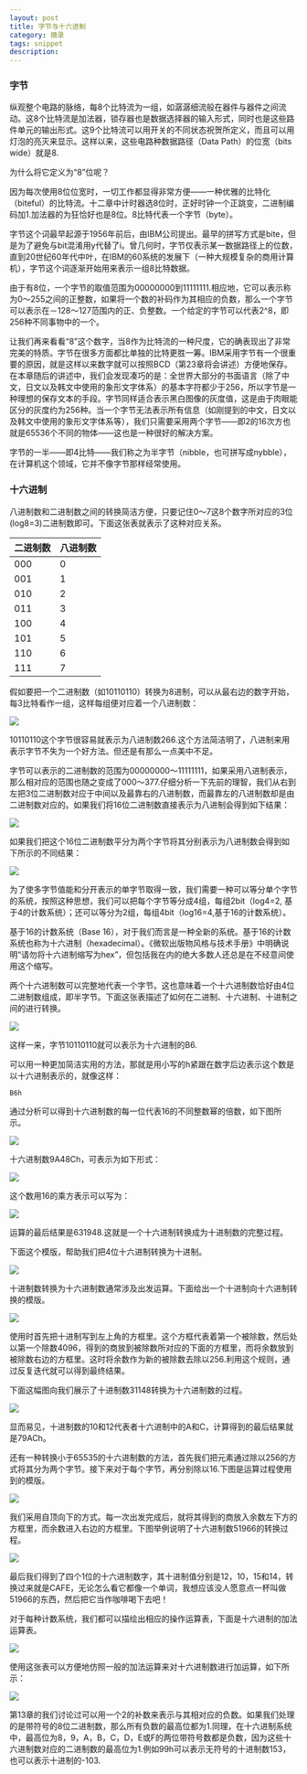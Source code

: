 ```yaml
---
layout: post
title: 字节与十六进制
category: 摘录
tags: snippet
description: 
---
```


### 字节

纵观整个电路的脉络，每8个比特流为一组，如潺潺细流般在器件与器件之间流动。这8个比特流是加法器，锁存器也是数据选择器的输入形式，同时也是这些路件单元的输出形式。这9个比特流可以用开关的不同状态祝贺所定义，而且可以用灯泡的亮灭来显示。这样以来，这些电路种数据路径（Data Path）的位宽（bits wide）就是8.

为什么将它定义为“8”位呢？

因为每次使用8位位宽时，一切工作都显得非常方便——一种优雅的比特化（biteful）的比特流。十二章中计时器选8位时，正好时钟一个正跳变，二进制编码加1.加法器的为狂恰好也是8位。8比特代表一个字节（byte）。

字节这个词最早起源于1956年前后，由IBM公司提出。最早的拼写方式是bite，但是为了避免与bit混淆用y代替了i。曾几何时，字节仅表示某一数据路径上的位数，直到20世纪60年代中叶，在IBM的60系统的发展下（一种大规模复杂的商用计算机），字节这个词逐渐开始用来表示一组8比特数据。

由于有8位，一个字节的取值范围为00000000到11111111.相应地，它可以表示称为0～255之间的正整数，如果将一个数的补码作为其相应的负数，那么一个字节可以表示在－128～127范围内的正、负整数。一个给定的字节可以代表2^8，即256种不同事物中的一个。

让我们再来看看“8”这个数字，当8作为比特流的一种尺度，它的确表现出了非常完美的特质。字节在很多方面都比单独的比特更胜一筹。IBM采用字节有一个很重要的原因，就是这样以来数字就可以按照BCD（第23章将会讲述）方便地保存。在本章随后的讲述中，我们会发现凑巧的是：全世界大部分的书面语言（除了中文，日文以及韩文中使用的象形文字体系）的基本字符都少于256，所以字节是一种理想的保存文本的手段。字节同样适合表示黑白图像的灰度值，这是由于肉眼能区分的灰度约为256种。当一个字节无法表示所有信息（如刚提到的中文，日文以及韩文中使用的象形文字体系等），我们只需要采用两个字节——即2的16次方也就是65536个不同的物体——这也是一种很好的解决方案。

字节的一半——即4比特——我们称之为半字节（nibble，也可拼写成nybble），在计算机这个领域，它并不像字节那样经常使用。

### 十六进制

八进制数和二进制数之间的转换简洁方便，只要记住0～7这8个数字所对应的3位(log8=3)二进制数即可。下面这张表就表示了这种对应关系。

| 二进制数 | 八进制数 |
| -------- | -------- |
|   000    |     0    |
|   001    |     1    |
|   010    |     2    |
|   011    |     3    |
|   100    |     4    |
|   101    |     5    |
|   110    |     6    |
|   111    |     7    |

假如要把一个二进制数（如10110110）转换为8进制，可以从最右边的数字开始，每3比特看作一组，这样每组便对应着一个八进制数：

![](https://github.com/arcticlion/reading-lists/blob/master/Code/Chapter%2015%20Bytes%20and%20Hex/%E5%B1%8F%E5%B9%95%E5%BF%AB%E7%85%A7%202014-09-28%20%E4%B8%8A%E5%8D%881.47.07.png)

10110110这个字节很容易就表示为八进制数266.这个方法简洁明了，八进制来用表示字节不失为一个好方法。但还是有那么一点美中不足。

字节可以表示的二进制数的范围为00000000～11111111，如果采用八进制表示，那么相对应的范围也随之变成了000～377.仔细分析一下先前的理智，我们从右到左把3位二进制数对应于中间以及最靠右的八进制数，而最靠左的八进制数却是由二进制数对应的。如果我们将16位二进制数直接表示为八进制会得到如下结果：

![](https://github.com/arcticlion/reading-lists/blob/master/Code/Chapter%2015%20Bytes%20and%20Hex/%E5%B1%8F%E5%B9%95%E5%BF%AB%E7%85%A7%202014-09-28%20%E4%B8%8A%E5%8D%881.47.19.png)

如果我们把这个16位二进制数平分为两个字节将其分别表示为八进制数会得到如下所示的不同结果：

![](https://github.com/arcticlion/reading-lists/blob/master/Code/Chapter%2015%20Bytes%20and%20Hex/%E5%B1%8F%E5%B9%95%E5%BF%AB%E7%85%A7%202014-09-28%20%E4%B8%8A%E5%8D%881.47.24.png)

为了使多字节值能和分开表示的单字节取得一致，我们需要一种可以等分单个字节的系统，按照这种思想，我们可以把每个字节等分成4组，每组2bit（log4=2, 基于4的计数系统）；还可以等分为2组，每组4bit（log16=4,基于16的计数系统）。

基于16的计数系统（Base 16），对于我们而言是一种全新的系统。基于16的计数系统也称为十六进制（hexadecimal）。《微软出版物风格与技术手册》中明确说明“请勿将十六进制缩写为hex”，但包括我在内的绝大多数人还总是在不经意间使用这个缩写。

两个十六进制数可以完整地代表一个字节。这也意味着一个十六进制数恰好由4位二进制数组成，即半字节。下面这张表描述了如何在二进制、十六进制、十进制之间的进行转换。

![](https://github.com/arcticlion/reading-lists/blob/master/Code/Chapter%2015%20Bytes%20and%20Hex/%E5%B1%8F%E5%B9%95%E5%BF%AB%E7%85%A7%202014-09-28%20%E4%B8%8A%E5%8D%881.47.40.png)

这样一来，字节10110110就可以表示为十六进制的B6.

可以用一种更加简洁实用的方法，那就是用小写的h紧跟在数字后边表示这个数是以十六进制表示的，就像这样：

```
B6h
```
通过分析可以得到十六进制数的每一位代表16的不同整数幂的倍数，如下图所示。

![](https://github.com/arcticlion/reading-lists/blob/master/Code/Chapter%2015%20Bytes%20and%20Hex/%E5%B1%8F%E5%B9%95%E5%BF%AB%E7%85%A7%202014-09-28%20%E4%B8%8A%E5%8D%881.48.14.png)

十六进制数9A48Ch，可表示为如下形式：

![](https://github.com/arcticlion/reading-lists/blob/master/Code/Chapter%2015%20Bytes%20and%20Hex/%E5%B1%8F%E5%B9%95%E5%BF%AB%E7%85%A7%202014-09-28%20%E4%B8%8A%E5%8D%881.48.20.png)

这个数用16的乘方表示可以写为：

![](https://github.com/arcticlion/reading-lists/blob/master/Code/Chapter%2015%20Bytes%20and%20Hex/%E5%B1%8F%E5%B9%95%E5%BF%AB%E7%85%A7%202014-09-28%20%E4%B8%8A%E5%8D%881.48.26.png)

运算的最后结果是631948.这就是一个十六进制转换成为十进制数的完整过程。

下面这个模版，帮助我们把4位十六进制转换为十进制。

![](https://github.com/arcticlion/reading-lists/blob/master/Code/Chapter%2015%20Bytes%20and%20Hex/%E5%B1%8F%E5%B9%95%E5%BF%AB%E7%85%A7%202014-09-28%20%E4%B8%8A%E5%8D%881.48.39.png)

十进制数转换为十六进制数通常涉及出发运算。下面给出一个十进制向十六进制转换的模版。

![](https://github.com/arcticlion/reading-lists/blob/master/Code/Chapter%2015%20Bytes%20and%20Hex/%E5%B1%8F%E5%B9%95%E5%BF%AB%E7%85%A7%202014-09-28%20%E4%B8%8A%E5%8D%881.49.45.png)

使用时首先把十进制写到左上角的方框里。这个方框代表着第一个被除数，然后处以第一个除数4096，得到的商放到被除数所对应的下面的方框里，而将余数放到被除数右边的方框里。这时将余数作为新的被除数去除以256.利用这个规则，通过反复迭代就可以得到最终结果。

下面这幅图向我们展示了十进制数31148转换为十六进制数的过程。

![](https://github.com/arcticlion/reading-lists/blob/master/Code/Chapter%2015%20Bytes%20and%20Hex/%E5%B1%8F%E5%B9%95%E5%BF%AB%E7%85%A7%202014-09-28%20%E4%B8%8A%E5%8D%881.50.04.png)

显而易见，十进制数的10和12代表者十六进制中的A和C，计算得到的最后结果就是79ACh。

还有一种转换小于65535的十六进制数的方法，首先我们把元素通过除以256的方式将其分为两个字节。接下来对于每个字节，再分别除以16.下图是运算过程使用到的模版。

![](https://github.com/arcticlion/reading-lists/blob/master/Code/Chapter%2015%20Bytes%20and%20Hex/%E5%B1%8F%E5%B9%95%E5%BF%AB%E7%85%A7%202014-09-28%20%E4%B8%8A%E5%8D%881.50.09.png)

我们采用自顶向下的方式。每一次出发完成后，就将其得到的商放入余数左下方的方框里，而余数进入右边的方框里。下图举例说明了十六进制数51966的转换过程。

![](https://github.com/arcticlion/reading-lists/blob/master/Code/Chapter%2015%20Bytes%20and%20Hex/%E5%B1%8F%E5%B9%95%E5%BF%AB%E7%85%A7%202014-09-28%20%E4%B8%8A%E5%8D%881.50.13.png)

最后我们得到了四个1位的十六进制数字，其十进制值分别是12，10，15和14，转换过来就是CAFE，无论怎么看它都像一个单词，我想应该没人愿意点一杯叫做51966的东西，然后把它当作咖啡喝下去吧！

对于每种计数系统，我们都可以描绘出相应的操作运算表，下面是十六进制的加法运算表。

![](https://github.com/arcticlion/reading-lists/blob/master/Code/Chapter%2015%20Bytes%20and%20Hex/%E5%B1%8F%E5%B9%95%E5%BF%AB%E7%85%A7%202014-09-28%20%E4%B8%8A%E5%8D%881.50.34.png)

使用这张表可以方便地仿照一般的加法运算来对十六进制数进行加运算，如下所示：

![](https://github.com/arcticlion/reading-lists/blob/master/Code/Chapter%2015%20Bytes%20and%20Hex/%E5%B1%8F%E5%B9%95%E5%BF%AB%E7%85%A7%202014-09-28%20%E4%B8%8A%E5%8D%881.50.48.png)


第13章的我们讨论过可以用一个2的补数来表示与其相对应的负数。如果我们处理的是带符号的8位二进制数，那么所有负数的最高位都为1.同理，在十六进制系统中，最高位为8，9，A，B，C，D，E或F的两位带符号数都是负数，因为这些十六进制数对应的二进制数的最高位为1.例如99h可以表示无符号的十进制数153，也可以表示十进制的-103.

